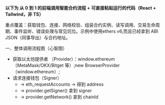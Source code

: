 **以下为 从 0 到 1 的前端调用智能合约流程 + 可直接粘贴运行的代码（React + Tailwind，非 TS）**

重点覆盖：获取钱包、连接、网络校验、组装合约实例、读写调用、交易生命周期、事件监听、错误处理与常见坑位。示例中使用ethers v6,而且已经拿到 ABI JSON（同事导出）与合约地址。

一、整体调用流程图（心智图）
- 获取以太坊提供者 （Provider）：window.ethereum（MetaMask/OKX/Bitget 等）;new BrowserProvider（window.ethereum）;
- 请求连接钱包（Signer）
   - → eth_requestAccounts → 得到 address
   - → provider.getSigner() 拿到 signer
   - → provider.getNetwork() 拿到 chainId
